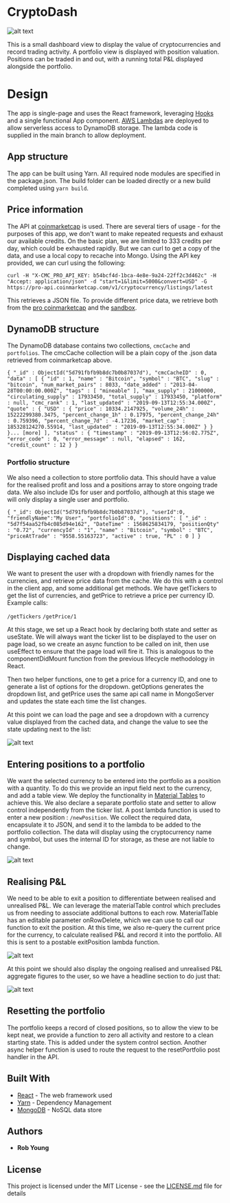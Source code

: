 # CryptoDash

![alt text](https://github.com/rob-roeburn/cryptodash_aws/blob/master/img/hero.png "Crypto Dash")

This is a small dashboard view to display the value of cryptocurrencies and record trading activity.  A portfolio view is displayed with position valuation.  Positions can be traded in and out, with a running total P&L displayed alongside the portfolio.

# Design

The app is single-page and uses the React framework, leveraging [Hooks](https://reactjs.org/docs/hooks-overview.html) and a single functional App component.  [AWS Lambdas](https://aws.amazon.com/lambda/) are deployed to allow serverless access to DynamoDB storage.  The lambda code is supplied in the main branch to allow deployment.

## App structure

The app can be built using Yarn.  All required node modules are specified in the package.json.  The build folder can be loaded directly or a new build completed using `yarn build`.

## Price information

The API at [coinmarketcap](https://www.coinmarketcap.com) is used.  There are several tiers of usage - for the purposes of this app, we don't want to make repeated requests and exhaust our available credits.  On the basic plan, we are limited to 333 credits per day, which could be exhausted rapidly.  But we can curl to get a copy of the data, and use a local copy to recache into Mongo.  Using the API key provided, we can curl using the following:

`curl -H "X-CMC_PRO_API_KEY: b54bcf4d-1bca-4e8e-9a24-22ff2c3d462c" -H "Accept: application/json" -d "start=1&limit=5000&convert=USD" -G https://pro-api.coinmarketcap.com/v1/cryptocurrency/listings/latest`

This retrieves a JSON file.  To provide different price data, we retrieve both from the [pro coinmarketcap](https://pro.coinmarketcap.com) and the [sandbox](https://sandbox.coinmarketcap.com/).

## DynamoDB structure

The DynamoDB database contains two collections, `cmcCache` and `portfolios`.  The cmcCache collection will be a plain copy of the .json data retrieved from coinmarketcap above.  

`{
        "_id" : ObjectId("5d791fbfb9b8dc7b0b87037d"),
        "cmcCacheID" : 0,
        "data" : [
                {
                        "id" : 1,
                        "name" : "Bitcoin",
                        "symbol" : "BTC",
                        "slug" : "bitcoin",
                        "num_market_pairs" : 8033,
                        "date_added" : "2013-04-28T00:00:00.000Z",
                        "tags" : [
                                "mineable"
                        ],
                        "max_supply" : 21000000,
                        "circulating_supply" : 17933450,
                        "total_supply" : 17933450,
                        "platform" : null,
                        "cmc_rank" : 1,
                        "last_updated" : "2019-09-13T12:55:34.000Z",
                        "quote" : {
                                "USD" : {
                                        "price" : 10334.2147925,
                                        "volume_24h" : 15222299380.3475,
                                        "percent_change_1h" : 0.17975,
                                        "percent_change_24h" : 0.759396,
                                        "percent_change_7d" : -4.17236,
                                        "market_cap" : 185328124270.55914,
                                        "last_updated" : "2019-09-13T12:55:34.000Z"
                                }
                        }
                }... [more]
        ],
        "status" : {
                "timestamp" : "2019-09-13T12:56:02.775Z",
                "error_code" : 0,
                "error_message" : null,
                "elapsed" : 162,
                "credit_count" : 12
        }
}`


### Portfolio structure

We also need a collection to store portfolio data. This should have a value for the realised profit and loss and a positions array to store ongoing trade data.  We also include IDs for user and portfolio, although at this stage we will only display a single user and portfolio.

`{
  "_id": ObjectId("5d791fbfb9b8dc7b0b87037d"),
  "userId":0,
  "friendlyName":"My User",
  "portfolioId":0,
  "positions": [
   "_id" : "5d7f54aa52fb4c085d94e162",
    "DateTime" : 1568625834179,
    "positionQty" : "0.72",
    "currencyId" : "1",
    "name" : "Bitcoin",
    "symbol" : "BTC",
    "priceAtTrade" : "9558.55163723",
    "active" : true,
    "PL" : 0
  ]
}`

## Displaying cached data

We want to present the user with a dropdown with friendly names for the currencies, and retrieve price data from the cache.  We do this with a control in the client app, and some additional get methods.  We have getTickers to get the list of currencies, and getPrice to retrieve a price per currency ID.  Example calls:

`/getTickers`
`/getPrice/1`

At this stage, we set up a React hook by declaring both state and setter as useState.  We will always want the ticker list to be displayed to the user on page load, so we create an async function to be called on init, then use useEffect to ensure that the page load will fire it.  This is analogous to the componentDidMount function from the previous lifecycle methodology in React.

Then two helper functions, one to get a price for a currency ID, and one to generate a list of options for the dropdown.  getOptions generates the dropdown list, and getPrice uses the same api call name in MongoServer and updates the state each time the list changes.

At this point we can load the page and see a dropdown with a currency value displayed from the cached data, and change the value to see the state updating next to the list:

![alt text](https://github.com/rob-roeburn/cryptodash_aws/blob/master/img/tickerlist.png "Ticker List")

## Entering positions to a portfolio

We want the selected currency to be entered into the portfolio as a position with a quantity.  To do this we provide an input field next to the currency, and add a table view.  We deploy the functionality in [Material Tables](https://material-ui.com/components/tables/) to achieve this.  We also declare a separate portfolio state and setter to allow control independently from the ticker list.  A post lambda function is used to enter a new position : `/newPosition`.  We collect the required data, encapsulate it to JSON, and send it to the lambda to be added to the portfolio collection.  The data will display using the cryptocurrency name and symbol, but uses the internal ID for storage, as these are not liable to change.

![alt text](https://github.com/rob-roeburn/cryptodash_aws/blob/master/img/portfolioview.png "Portfolio View")

## Realising P&L

We need to be able to exit a position to differentiate between realised and unrealised P&L.  We can leverage the materialTable control which precludes us from needing to associate additional buttons to each row.  MaterialTable has an editable parameter onRowDelete, which we can use to call our function to exit the position.  At this time, we also re-query the current price for the currency, to calculate realised P&L and record it into the portfolio.  All this is sent to a postable exitPosition lambda function.

![alt text](https://github.com/rob-roeburn/cryptodash_aws/blob/master/img/exitposition.png "Out of Position")

At this point we should also display the ongoing realised and unrealised P&L aggregate figures to the user, so we have a headline section to do just that:

![alt text](https://github.com/rob-roeburn/cryptodash_aws/blob/master/img/headline.png "Headline")

## Resetting the portfolio

The portfolio keeps a record of closed positions, so to allow the view to be kept neat, we provide a function to zero all activity and restore to a clean starting state.  This is added under the system control section.  Another async helper function is used to route the request to the resetPortfolio post handler in the API.

## Built With

* [React](https://reactjs.org/) - The web framework used
* [Yarn](https://yarnpkg.com/) - Dependency Management
* [MongoDB](https://www.mongodb.com/) - NoSQL data store

## Authors

* **Rob Young**

## License

This project is licensed under the MIT License - see the [LICENSE.md](LICENSE.md) file for details

